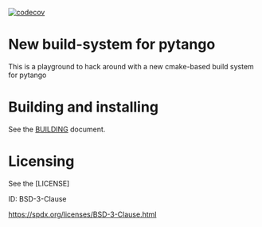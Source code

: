 [![codecov](https://codecov.io/gh/ulrikpedersen/automatic-carnival/branch/main/graph/badge.svg?token=KMMX7360UD)](https://codecov.io/gh/ulrikpedersen/automatic-carnival)


# New build-system for pytango

This is a playground to hack around with a new cmake-based build system for pytango

# Building and installing

See the [BUILDING](BUILDING.md) document.

# Licensing

See the [LICENSE]

ID: BSD-3-Clause

https://spdx.org/licenses/BSD-3-Clause.html

